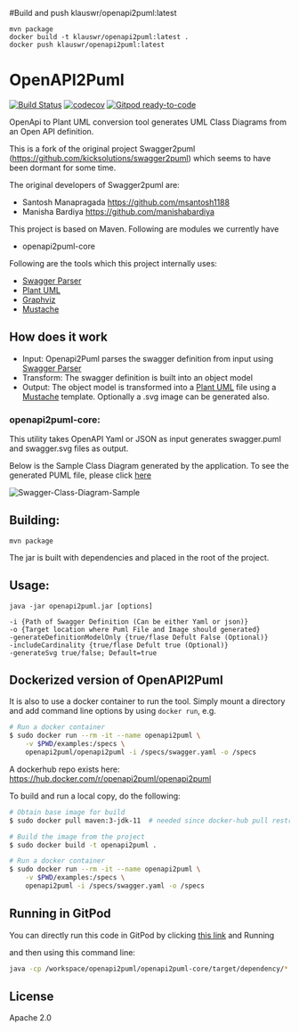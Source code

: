 
#Build and push klauswr/openapi2puml:latest
```
mvn package
docker build -t klauswr/openapi2puml:latest .
docker push klauswr/openapi2puml:latest
```


# OpenAPI2Puml

[![Build Status](https://api.travis-ci.com/openapi2puml/openapi2puml.svg?branch=master)](https://travis-ci.com/openapi2puml/openapi2puml)
[![codecov](https://codecov.io/gh/openapi2puml/openapi2puml/branch/master/graph/badge.svg)](https://codecov.io/gh/openapi2puml/openapi2puml)
[![Gitpod ready-to-code](https://img.shields.io/badge/Gitpod-ready--to--code-blue?logo=gitpod)](https://gitpod.io/#https://github.com/openapi2puml/openapi2puml)

OpenApi to Plant UML conversion tool generates UML Class Diagrams from an Open API definition.

This is a fork of the original project Swagger2puml (https://github.com/kicksolutions/swagger2puml) which seems to have been dormant for some time.

The original developers of Swagger2puml are:
- Santosh Manapragada https://github.com/msantosh1188
- Manisha Bardiya https://github.com/manishabardiya

This project is based on Maven.
Following are modules we currently have

- openapi2puml-core

Following are the tools which this project internally uses:

- [Swagger Parser]
- [Plant UML]
- [Graphviz]
- [Mustache]

## How does it work

- Input: Openapi2Puml parses the swagger definition from input using [Swagger Parser]
- Transform: The swagger definition is built into an object model
- Output: The object model is transformed into a [Plant UML] file using a [Mustache] template. Optionally a .svg
image can be generated also.

### openapi2puml-core:

This utility takes OpenAPI Yaml or JSON as input generates swagger.puml and swagger.svg files as output.

Below is the Sample Class Diagram generated by the application.
To see the generated PUML file, please click [here](examples/swagger.puml)

![Swagger-Class-Diagram-Sample](examples/swagger.svg)

## Building:

```
mvn package
```

The jar is built with dependencies and placed in the root of the project.

## Usage:

```
java -jar openapi2puml.jar [options]

-i {Path of Swagger Definition (Can be either Yaml or json)}
-o {Target location where Puml File and Image should generated}
-generateDefinitionModelOnly {true/flase Defult False (Optional)}
-includeCardinality {true/flase Defult true (Optional)}
-generateSvg true/false; Default=true

```

## Dockerized version of OpenAPI2Puml

It is also to use a docker container to run the tool. Simply mount a directory
and add command line options by using `docker run`, e.g.

```bash
# Run a docker container
$ sudo docker run --rm -it --name openapi2puml \
    -v $PWD/examples:/specs \
    openapi2puml/openapi2puml -i /specs/swagger.yaml -o /specs
```

A dockerhub repo exists here: https://hub.docker.com/r/openapi2puml/openapi2puml

To build and run a local copy, do the following:

```bash
# Obtain base image for build
$ sudo docker pull maven:3-jdk-11  # needed since docker-hub pull restrictions

# Build the image from the project
$ sudo docker build -t openapi2puml .

# Run a docker container
$ sudo docker run --rm -it --name openapi2puml \
    -v $PWD/examples:/specs \
    openapi2puml -i /specs/swagger.yaml -o /specs
```

## Running in GitPod

You can directly run this code in GitPod by clicking [this link](https://gitpod.io/#https://github.com/openapi2puml/openapi2puml) and Running

and then using this command line:

```bash
java -cp /workspace/openapi2puml/openapi2puml-core/target/dependency/*:/workspace/openapi2puml/openapi2puml-core/target/openapi-plantuml-core-0.0.1-SNAPSHOT.jar org.openapi2puml.openapi.OpenApi2PlantUML -i /workspace/openapi2puml/examples/swagger.yaml -o /workspace/openapi2puml/examples
```

License
----

Apache 2.0

[Plant UML]: <https://github.com/plantuml/plantuml>
[Swagger]: <https://swagger.io/>
[Swagger Parser]: <https://github.com/swagger-api/swagger-parser>
[Graphviz]: <https://graphviz.gitlab.io/>
[Mustache]: <https://github.com/spullara/mustache.java>
